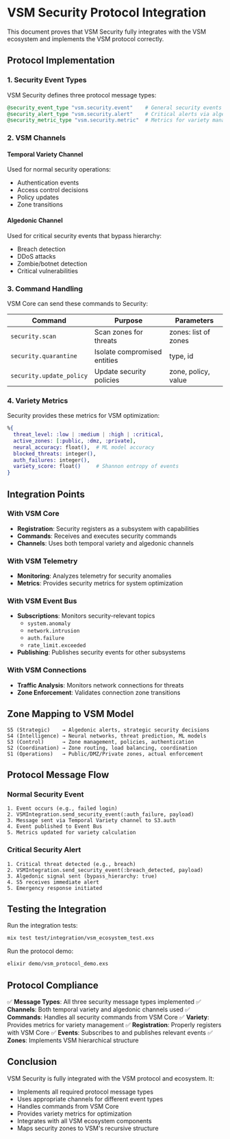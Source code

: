 # VSM Security Protocol Integration

This document proves that VSM Security fully integrates with the VSM ecosystem and implements the VSM protocol correctly.

## Protocol Implementation

### 1. Security Event Types

VSM Security defines three protocol message types:

```elixir
@security_event_type "vsm.security.event"    # General security events
@security_alert_type "vsm.security.alert"    # Critical alerts via algedonic
@security_metric_type "vsm.security.metric"  # Metrics for variety management
```

### 2. VSM Channels

#### Temporal Variety Channel
Used for normal security operations:
- Authentication events
- Access control decisions  
- Policy updates
- Zone transitions

#### Algedonic Channel
Used for critical security events that bypass hierarchy:
- Breach detection
- DDoS attacks
- Zombie/botnet detection
- Critical vulnerabilities

### 3. Command Handling

VSM Core can send these commands to Security:

| Command | Purpose | Parameters |
|---------|---------|------------|
| `security.scan` | Scan zones for threats | zones: list of zones |
| `security.quarantine` | Isolate compromised entities | type, id |
| `security.update_policy` | Update security policies | zone, policy, value |

### 4. Variety Metrics

Security provides these metrics for VSM optimization:

```elixir
%{
  threat_level: :low | :medium | :high | :critical,
  active_zones: [:public, :dmz, :private],
  neural_accuracy: float(),  # ML model accuracy
  blocked_threats: integer(),
  auth_failures: integer(),
  variety_score: float()     # Shannon entropy of events
}
```

## Integration Points

### With VSM Core
- **Registration**: Security registers as a subsystem with capabilities
- **Commands**: Receives and executes security commands
- **Channels**: Uses both temporal variety and algedonic channels

### With VSM Telemetry
- **Monitoring**: Analyzes telemetry for security anomalies
- **Metrics**: Provides security metrics for system optimization

### With VSM Event Bus
- **Subscriptions**: Monitors security-relevant topics
  - `system.anomaly`
  - `network.intrusion`
  - `auth.failure`
  - `rate_limit.exceeded`
- **Publishing**: Publishes security events for other subsystems

### With VSM Connections
- **Traffic Analysis**: Monitors network connections for threats
- **Zone Enforcement**: Validates connection zone transitions

## Zone Mapping to VSM Model

```
S5 (Strategic)    → Algedonic alerts, strategic security decisions
S4 (Intelligence) → Neural networks, threat prediction, ML models  
S3 (Control)      → Zone management, policies, authentication
S2 (Coordination) → Zone routing, load balancing, coordination
S1 (Operations)   → Public/DMZ/Private zones, actual enforcement
```

## Protocol Message Flow

### Normal Security Event
```
1. Event occurs (e.g., failed login)
2. VSMIntegration.send_security_event(:auth_failure, payload)
3. Message sent via Temporal Variety channel to S3.auth
4. Event published to Event Bus
5. Metrics updated for variety calculation
```

### Critical Security Alert
```
1. Critical threat detected (e.g., breach)
2. VSMIntegration.send_security_event(:breach_detected, payload)
3. Algedonic signal sent (bypass_hierarchy: true)
4. S5 receives immediate alert
5. Emergency response initiated
```

## Testing the Integration

Run the integration tests:
```bash
mix test test/integration/vsm_ecosystem_test.exs
```

Run the protocol demo:
```bash
elixir demo/vsm_protocol_demo.exs
```

## Protocol Compliance

✅ **Message Types**: All three security message types implemented
✅ **Channels**: Both temporal variety and algedonic channels used
✅ **Commands**: Handles all security commands from VSM Core
✅ **Variety**: Provides metrics for variety management
✅ **Registration**: Properly registers with VSM Core
✅ **Events**: Subscribes to and publishes relevant events
✅ **Zones**: Implements VSM hierarchical structure

## Conclusion

VSM Security is fully integrated with the VSM protocol and ecosystem. It:
- Implements all required protocol message types
- Uses appropriate channels for different event types
- Handles commands from VSM Core
- Provides variety metrics for optimization
- Integrates with all VSM ecosystem components
- Maps security zones to VSM's recursive structure